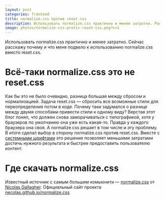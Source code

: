 ```yaml
---
layout: post
categories: frontend
title: normalize.css против reset.css
description: Использовать normalize.css практично и менее затратно. Расскажу почему и что подвело к использованию normalize.css вместо reset.css
image: photos/normalize-css-protiv-reset-css.png?v=1
---
```


Использовать normalize.css практично и менее затратно. 
Сейчас расскажу почему и что меня подвело к использованию normalize.css вместо reset.css.

# Всё-таки normalize.css это не reset.css

Как бы это не было очевидно, разница большая между сбросом и нормализацией. 
Задача reset.css &mdash; сбросить все возможные стили для переопределения потом в коде.
Почему таки задумался о разнице между двумя способами привести стили к одному виду?
Верстая этот блог понял, что должен снова заморачиваться с типографикой, хотя у браузеров по умолчанию она уже есть какая-то. 
Правда у каждого браузера она своя. А normalize.css решает в том числе и эту проблему.
В итоге сделал выбор в сторону normalize.css против reset.css. 
Вместе с [системными шрифтами](/frontend/most-recent-variant-of-css-system-font-families/) это решение позволяет меньшими затратами достичь нужного результата и быстрее предоставить пользователю контент.

# Где скачать normalize.css

Известный источник с самым большим комьюнити &mdash; [normalize.css](https://github.com/necolas/normalize.css/) от [Nicolas Gallagher](https://github.com/necolas).
Официальный сайт проекта [necolas.github.io/normalize.css](https://necolas.github.io/normalize.css/)
